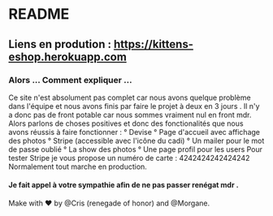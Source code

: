 # README

## Liens en prodution : https://kittens-eshop.herokuapp.com

### Alors ... Comment expliquer ...
Ce site n'est absolument pas complet car nous avons quelque problème dans l'équipe et nous avons finis par faire le projet à deux en 3 jours . Il n'y a donc pas de front potable car nous sommes vraiment nul en front mdr.
Alors parlons de choses positives et donc des fonctionalités que nous avons réussis à faire fonctionner :
    ° Devise 
    ° Page d'accueil avec affichage des photos
    ° Stripe (accessible avec l'icône du cadi)
    ° Un mailer pour le mot de passe oublié 
    ° La show des photos
    ° Une page profil pour les users
Pour tester Stripe je vous propose un numéro de carte : 4242424242424242
Normalement tout marche en production.
#### Je fait appel à votre sympathie afin de ne pas passer renégat mdr .

Make with ❤ by @Cris (renegade of honor) and @Morgane.
